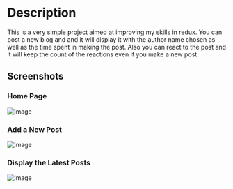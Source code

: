 # Description

This is a very simple project aimed at improving my skills in redux. You can post a new blog and and it will display it with the author name chosen as well as the time spent in making the post. Also you can react to the post and it will keep the count of the reactions even if you make a new post.

## Screenshots

### Home Page
![image](https://github.com/ahsanrbaloch/blog-reactjs-reduxtoolkit/assets/72220980/39cdb46c-bf8e-43f1-89bd-60be6176d60b)

### Add a New Post
![image](https://github.com/ahsanrbaloch/blog-reactjs-reduxtoolkit/assets/72220980/4b4cf64d-76c1-4bae-ba61-a49898e45665)

### Display the Latest Posts
![image](https://github.com/ahsanrbaloch/blog-reactjs-reduxtoolkit/assets/72220980/97a0db25-f745-434e-ac46-999a9158ffb2)



